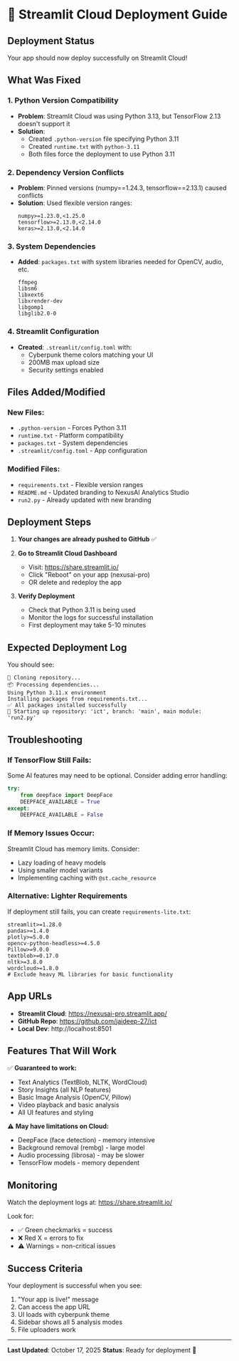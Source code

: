 # 🚀 Streamlit Cloud Deployment Guide

## Deployment Status
Your app should now deploy successfully on Streamlit Cloud!

## What Was Fixed

### 1. **Python Version Compatibility**
- **Problem**: Streamlit Cloud was using Python 3.13, but TensorFlow 2.13 doesn't support it
- **Solution**: 
  - Created `.python-version` file specifying Python 3.11
  - Created `runtime.txt` with `python-3.11`
  - Both files force the deployment to use Python 3.11

### 2. **Dependency Version Conflicts**
- **Problem**: Pinned versions (numpy==1.24.3, tensorflow==2.13.1) caused conflicts
- **Solution**: Used flexible version ranges:
  ```
  numpy>=1.23.0,<1.25.0
  tensorflow>=2.13.0,<2.14.0
  keras>=2.13.0,<2.14.0
  ```

### 3. **System Dependencies**
- **Added**: `packages.txt` with system libraries needed for OpenCV, audio, etc.
  ```
  ffmpeg
  libsm6
  libxext6
  libxrender-dev
  libgomp1
  libglib2.0-0
  ```

### 4. **Streamlit Configuration**
- **Created**: `.streamlit/config.toml` with:
  - Cyberpunk theme colors matching your UI
  - 200MB max upload size
  - Security settings enabled

## Files Added/Modified

### New Files:
- `.python-version` - Forces Python 3.11
- `runtime.txt` - Platform compatibility
- `packages.txt` - System dependencies
- `.streamlit/config.toml` - App configuration

### Modified Files:
- `requirements.txt` - Flexible version ranges
- `README.md` - Updated branding to NexusAI Analytics Studio
- `run2.py` - Already updated with new branding

## Deployment Steps

1. **Your changes are already pushed to GitHub** ✅

2. **Go to Streamlit Cloud Dashboard**
   - Visit: https://share.streamlit.io/
   - Click "Reboot" on your app (nexusai-pro)
   - OR delete and redeploy the app

3. **Verify Deployment**
   - Check that Python 3.11 is being used
   - Monitor the logs for successful installation
   - First deployment may take 5-10 minutes

## Expected Deployment Log

You should see:
```
🐙 Cloning repository...
📦 Processing dependencies...
Using Python 3.11.x environment
Installing packages from requirements.txt...
✅ All packages installed successfully
🚀 Starting up repository: 'ict', branch: 'main', main module: 'run2.py'
```

## Troubleshooting

### If TensorFlow Still Fails:
Some AI features may need to be optional. Consider adding error handling:
```python
try:
    from deepface import DeepFace
    DEEPFACE_AVAILABLE = True
except:
    DEEPFACE_AVAILABLE = False
```

### If Memory Issues Occur:
Streamlit Cloud has memory limits. Consider:
- Lazy loading of heavy models
- Using smaller model variants
- Implementing caching with `@st.cache_resource`

### Alternative: Lighter Requirements
If deployment still fails, you can create `requirements-lite.txt`:
```
streamlit>=1.28.0
pandas>=1.4.0
plotly>=5.0.0
opencv-python-headless>=4.5.0
Pillow>=9.0.0
textblob>=0.17.0
nltk>=3.8.0
wordcloud>=1.8.0
# Exclude heavy ML libraries for basic functionality
```

## App URLs

- **Streamlit Cloud**: https://nexusai-pro.streamlit.app/
- **GitHub Repo**: https://github.com/jaideep-27/ict
- **Local Dev**: http://localhost:8501

## Features That Will Work

✅ **Guaranteed to work:**
- Text Analytics (TextBlob, NLTK, WordCloud)
- Story Insights (all NLP features)
- Basic Image Analysis (OpenCV, Pillow)
- Video playback and basic analysis
- All UI features and styling

⚠️ **May have limitations on Cloud:**
- DeepFace (face detection) - memory intensive
- Background removal (rembg) - large model
- Audio processing (librosa) - may be slower
- TensorFlow models - memory dependent

## Monitoring

Watch the deployment logs at:
https://share.streamlit.io/

Look for:
- ✅ Green checkmarks = success
- ❌ Red X = errors to fix
- ⚠️ Warnings = non-critical issues

## Success Criteria

Your deployment is successful when you see:
1. "Your app is live!" message
2. Can access the app URL
3. UI loads with cyberpunk theme
4. Sidebar shows all 5 analysis modes
5. File uploaders work

---

**Last Updated**: October 17, 2025
**Status**: Ready for deployment 🚀
